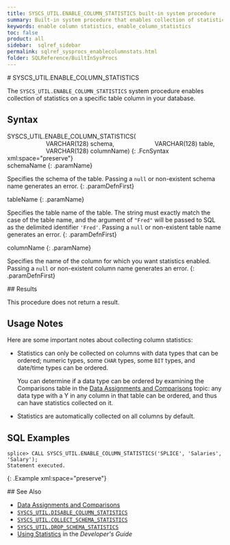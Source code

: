 ```yaml
---
title: SYSCS_UTIL.ENABLE_COLUMN_STATISTICS built-in system procedure
summary: Built-in system procedure that enables collection of statistics on a specific column in a specific table.
keywords: enable column statistics, enable_column_statistics
toc: false
product: all
sidebar:  sqlref_sidebar
permalink: sqlref_sysprocs_enablecolumnstats.html
folder: SQLReference/BuiltInSysProcs
---
```

<section>
<div class="TopicContent" data-swiftype-index="true" markdown="1">
# SYSCS_UTIL.ENABLE_COLUMN_STATISTICS

The `SYSCS_UTIL.ENABLE_COLUMN_STATISTICS` system procedure enables
collection of statistics on a specific table column in your database.

## Syntax

<div class="fcnWrapperWide" markdown="1">
    SYSCS_UTIL.ENABLE_COLUMN_STATISTICS(
                           VARCHAR(128) schema,
                           VARCHAR(128) table,
                           VARCHAR(128) columnName)
{: .FcnSyntax xml:space="preserve"}

</div>
<div class="paramList" markdown="1">
schemaName
{: .paramName}

Specifies the schema of the table. Passing a `null` or non-existent
schema name generates an error.
{: .paramDefnFirst}

tableName
{: .paramName}

Specifies the table name of the table. The string must exactly match the
case of the table name, and the argument of `"Fred"` will be passed to
SQL as the delimited identifier `'Fred'`. Passing a `null` or
non-existent table name generates an error.
{: .paramDefnFirst}

columnName
{: .paramName}

Specifies the name of the column for which you want statistics enabled.
Passing a `null` or non-existent column name generates an error.
{: .paramDefnFirst}

</div>
## Results

This procedure does not return a result.

## Usage Notes

Here are some <span class="Highlighted">important notes</span> about
collecting column statistics:

* Statistics can only be collected on columns with data types that can
  be ordered; numeric types, some `CHAR` types, some `BIT` types, and
  date/time types can be ordered.
  
  You can determine if a data type can be ordered by examining the
  Comparisons table in the [Data Assignments and
  Comparisons](sqlref_datatypes_compatability.html) topic: any data type
  with a <span class="CodeBoldFont">Y</span> in any column in that table
  can be ordered, and thus can have statistics collected on it.

* Statistics are automatically collected on all columns by default.

## SQL Examples

<div class="preWrapperWide" markdown="1">
    
    splice> CALL SYSCS_UTIL.ENABLE_COLUMN_STATISTICS('SPLICE', 'Salaries', 'Salary');
    Statement executed.
{: .Example xml:space="preserve"}

</div>
## See Also

* [Data Assignments and
  Comparisons](sqlref_datatypes_compatability.html)
* [`SYSCS_UTIL.DISABLE_COLUMN_STATISTICS`](sqlref_sysprocs_disablecolumnstats.html)
* [`SYSCS_UTIL.COLLECT_SCHEMA_STATISTICS`](sqlref_sysprocs_collectschemastats.html)
* [`SYSCS_UTIL.DROP_SCHEMA_STATISTICS`](sqlref_sysprocs_dropschemastats.html)
* [Using Statistics](developers_tuning_usingstats.html) in the
  *Developer's Guide*

</div>
</section>

